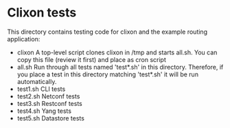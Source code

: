 # Clixon tests

This directory contains testing code for clixon and the example
routing application:
- clixon    A top-level script clones clixon in /tmp and starts all.sh. You can copy this file (review it first) and place as cron script
- all.sh    Run through all tests named 'test*.sh' in this directory. Therefore, if you place a test in this directory matching 'test*.sh' it will be run automatically. 
- test1.sh  CLI tests
- test2.sh  Netconf tests
- test3.sh  Restconf tests
- test4.sh  Yang tests
- test5.sh  Datastore tests
